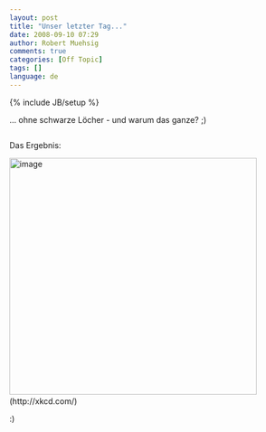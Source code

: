 ```yaml
---
layout: post
title: "Unser letzter Tag..."
date: 2008-09-10 07:29
author: Robert Muehsig
comments: true
categories: [Off Topic]
tags: []
language: de
---
```

{% include JB/setup %}
<p> <p>... ohne schwarze Löcher - und warum das ganze? ;)</p> <p></p> <div class="wlWriterSmartContent" id="scid:5737277B-5D6D-4f48-ABFC-DD9C333F4C5D:b162aa35-1bba-4ace-8f90-574c1a28a42f" style="padding-right: 0px; display: inline; padding-left: 0px; padding-bottom: 0px; margin: 0px; padding-top: 0px"><div id="d8a48570-3f0a-4374-8d3b-a2316bd086dc" style="margin: 0px; padding: 0px; display: inline;"><div><a href="http://youtube.com/watch?v=j50ZssEojtM" target="_new"><img src="{{BASE_PATH}}/assets/wp-images-de/videof38086f5b55d.jpg" galleryimg="no" onload="var downlevelDiv = document.getElementById('d8a48570-3f0a-4374-8d3b-a2316bd086dc'); downlevelDiv.innerHTML = &quot;&lt;div&gt;&lt;object width=\&quot;425\&quot; height=\&quot;355\&quot;&gt;&lt;param name=\&quot;movie\&quot; value=\&quot;http://www.youtube.com/v/j50ZssEojtM\&quot;&gt;&lt;\/param&gt;&lt;param name=\&quot;wmode\&quot; value=\&quot;transparent\&quot;&gt;&lt;\/param&gt;&lt;embed src=\&quot;http://www.youtube.com/v/j50ZssEojtM\&quot; type=\&quot;application/x-shockwave-flash\&quot; wmode=\&quot;transparent\&quot; width=\&quot;425\&quot; height=\&quot;355\&quot;&gt;&lt;\/embed&gt;&lt;\/object&gt;&lt;\/div&gt;&quot;;" alt=""></a></div></div></div> <p></p> <p>Das Ergebnis:</p><a href="{{BASE_PATH}}/assets/wp-images-de/image535.png"><img style="border-top-width: 0px; border-left-width: 0px; border-bottom-width: 0px; border-right-width: 0px" height="419" alt="image" src="{{BASE_PATH}}/assets/wp-images-de/image-thumb513.png" width="437" border="0"></a>&nbsp;<br>(http://xkcd.com/)  <p></p> <p>:)</p>
